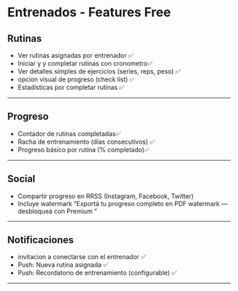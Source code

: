 # Entrenados - Features Free

## Rutinas
- Ver rutinas asignadas por entrenador ✅ 
- Iniciar y y completar rutinas con cronometro✅ 
- Ver detalles simples de ejercicios (series, reps, peso) ✅ 
- opcion visual de progreso (check list) ✅ 
- Estadísticas por completar rutinas ✅ 

---

## Progreso
- Contador de rutinas completadas✅ 
- Racha de entrenamiento (días consecutivos) ✅ 
- Progreso básico por rutina (% completado)✅ 
---

## Social
- Compartir progreso en RRSS (Instagram, Facebook, Twitter)
- Incluye watermark “Exportá tu progreso completo en PDF watermark — desbloqueá con Premium ”

---

## Notificaciones
- invitacion a conectarse con el entrenador ✅ 
- Push: Nueva rutina asignada ✅ 
- Push: Recordatorio de entrenamiento (configurable) ✅ 

---
